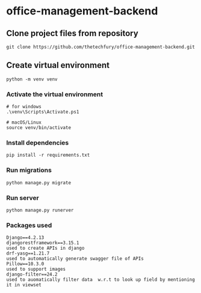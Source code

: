 # office-management-backend
## Clone project files from repository
    git clone https://github.com/thetechfury/office-management-backend.git
## Create virtual environment
    python -m venv venv
### Activate the virtual environment
    # for windows   
    .\venv\Scripts\Activate.ps1
    
    # macOS/Linux
    source venv/bin/activate

### Install dependencies
    pip install -r requirements.txt

### Run migrations
    python manage.py migrate

### Run server
    python manage.py runerver

### Packages used
    Django==4.2.13
    djangorestframework==3.15.1    
    used to create APIs in django
    drf-yasg==1.21.7 
    used to automatically generate swagger file of APIs
    Pillow==10.3.0  
    used to support images
    django-filter==24.2 
    used to auomatically filter data  w.r.t to look up field by mentioning it in viewset 
    